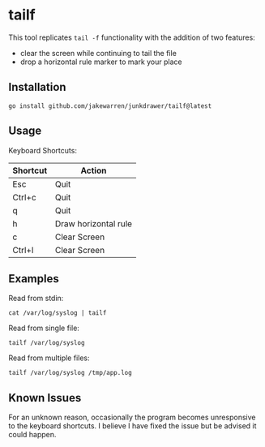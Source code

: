 # tailf

This tool replicates `tail -f` functionality with the addition of two features:  
* clear the screen while continuing to tail the file  
* drop a horizontal rule marker to mark your place

## Installation

```
go install github.com/jakewarren/junkdrawer/tailf@latest
```

## Usage

Keyboard Shortcuts:

| Shortcut | Action               |
|----------|----------------------|
| Esc      | Quit                 |
| Ctrl+c   | Quit                 |
| q        | Quit                 |
| h        | Draw horizontal rule |
| c        | Clear Screen         |
| Ctrl+l   | Clear Screen         |


## Examples

Read from stdin:
```
cat /var/log/syslog | tailf
```
Read from single file:
```
tailf /var/log/syslog
```
Read from multiple files:
```
tailf /var/log/syslog /tmp/app.log
```

## Known Issues

For an unknown reason, occasionally the program becomes unresponsive to the keyboard shortcuts. I believe I have fixed the issue but be advised it could happen.
